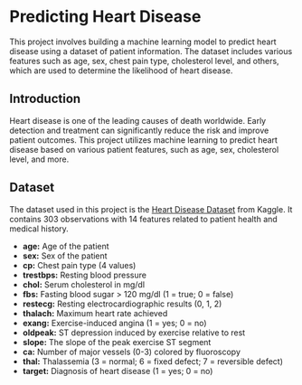 # Predicting Heart Disease

This project involves building a machine learning model to predict heart disease using a dataset of patient information. The dataset includes various features such as age, sex, chest pain type, cholesterol level, and others, which are used to determine the likelihood of heart disease.

## Introduction
Heart disease is one of the leading causes of death worldwide. Early detection and treatment can significantly reduce the risk and improve patient outcomes. This project utilizes machine learning to predict heart disease based on various patient features, such as age, sex, cholesterol level, and more.

## Dataset 
The dataset used in this project is the [Heart Disease Dataset](https://www.kaggle.com/johnsmith88/heart-disease-dataset) from Kaggle. It contains 303 observations with 14 features related to patient health and medical history.
* **age:** Age of the patient
* **sex:** Sex of the patient
* **cp:** Chest pain type (4 values)
* **trestbps:** Resting blood pressure
* **chol:** Serum cholesterol in mg/dl
* **fbs:** Fasting blood sugar > 120 mg/dl (1 = true; 0 = false)
* **restecg:** Resting electrocardiographic results (0, 1, 2)
* **thalach:** Maximum heart rate achieved
* **exang:** Exercise-induced angina (1 = yes; 0 = no)
* **oldpeak:** ST depression induced by exercise relative to rest
* **slope:** The slope of the peak exercise ST segment
* **ca:** Number of major vessels (0-3) colored by fluoroscopy
* **thal:** Thalassemia (3 = normal; 6 = fixed defect; 7 = reversible defect)
* **target:** Diagnosis of heart disease (1 = yes; 0 = no)


